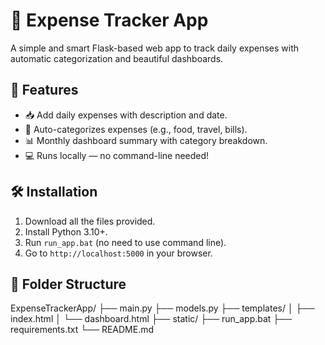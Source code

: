 # 💸 Expense Tracker App

A simple and smart Flask-based web app to track daily expenses with automatic categorization and beautiful dashboards.

## 🚀 Features
- 📥 Add daily expenses with description and date.
- 🧠 Auto-categorizes expenses (e.g., food, travel, bills).
- 📊 Monthly dashboard summary with category breakdown.
- 💻 Runs locally — no command-line needed!

## 🛠️ Installation

1. Download all the files provided.
2. Install Python 3.10+.
3. Run `run_app.bat` (no need to use command line).
4. Go to `http://localhost:5000` in your browser.

## 📁 Folder Structure
ExpenseTrackerApp/
├── main.py
├── models.py
├── templates/
│ ├── index.html
│ └── dashboard.html
├── static/
├── run_app.bat
├── requirements.txt
└── README.md


